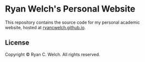 # Ryan Welch's Personal Website

This repository contains the source code for my personal academic website, hosted at [ryancwelch.github.io](https://ryancwelch.github.io).

## License
Copyright © Ryan C. Welch. All rights reserved.